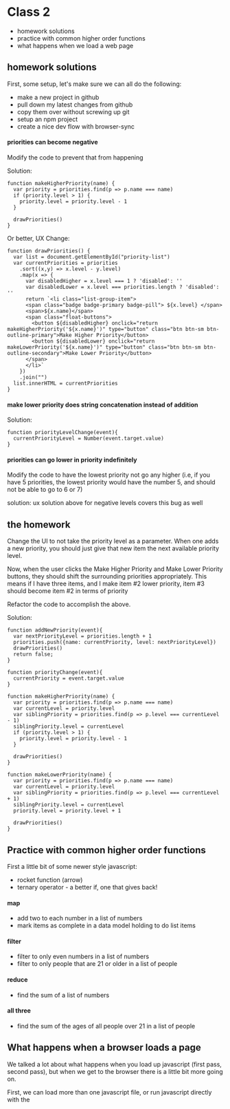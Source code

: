 # Class 2
* homework solutions
* practice with common higher order functions
* what happens when we load a web page

## homework solutions

First, some setup, let's make sure we can all do the following:
* make a new project in github
* pull down my latest changes from github
* copy them over without screwing up git
* setup an npm project
* create a nice dev flow with browser-sync

#### priorities can become negative

Modify the code to prevent that from happening

Solution:
```
function makeHigherPriority(name) {
  var priority = priorities.find(p => p.name === name)
  if (priority.level > 1) {
    priority.level = priority.level - 1
  }

  drawPriorities()
}
```

Or better, UX Change:

```
function drawPriorities() {
  var list = document.getElementById("priority-list")
  var currentPriorities = priorities
    .sort((x,y) => x.level - y.level)
    .map(x => {
      var disabledHigher = x.level === 1 ? 'disabled': ''
      var disabledLower = x.level === priorities.length ? 'disabled': ''
      return `<li class="list-group-item">
      <span class="badge badge-primary badge-pill"> ${x.level} </span>
      <span>${x.name}</span>
      <span class="float-buttons">
        <button ${disabledHigher} onclick="return makeHigherPriority('${x.name}')" type="button" class="btn btn-sm btn-outline-primary">Make Higher Priority</button>
        <button ${disabledLower} onclick="return makeLowerPriority('${x.name}')" type="button" class="btn btn-sm btn-outline-secondary">Make Lower Priority</button>
      </span>
      </li>`
    })
    .join("")
  list.innerHTML = currentPriorities
}
```


#### make lower priority does string concatenation instead of addition

Solution:

```
function priorityLevelChange(event){
  currentPriorityLevel = Number(event.target.value)
}
```

#### priorities can go lower in priority indefinitely 

Modify the code to have the lowest priority not go any higher (i.e, if you have
5 priorities, the lowest priority would have the number 5, and should not be
able to go to 6 or 7)

solution: ux solution above for negative levels covers this bug as well

## the homework
Change the UI to not take the priority level as a parameter. When one adds a new
priority, you should just give that new item the next available priority level.

Now, when the user clicks the Make Higher Priority and Make Lower Priority
buttons, they should shift the surrounding priorities appropriately. This means
if I have three items, and I make item #2 lower priority, item #3 should become
item #2 in terms of priority

Refactor the code to accomplish the above.

Solution:

```
function addNewPriority(event){
  var nextPriorityLevel = priorities.length + 1
  priorities.push({name: currentPriority, level: nextPriorityLevel})
  drawPriorities()
  return false;
}

function priorityChange(event){
  currentPriority = event.target.value
}

function makeHigherPriority(name) {
  var priority = priorities.find(p => p.name === name)
  var currentLevel = priority.level
  var siblingPriority = priorities.find(p => p.level === currentLevel - 1)
  siblingPriority.level = currentLevel
  if (priority.level > 1) {
    priority.level = priority.level - 1
  }

  drawPriorities()
}

function makeLowerPriority(name) {
  var priority = priorities.find(p => p.name === name)
  var currentLevel = priority.level
  var siblingPriority = priorities.find(p => p.level === currentLevel + 1)
  siblingPriority.level = currentLevel
  priority.level = priority.level + 1

  drawPriorities()
}
```

## Practice with common higher order functions

First a little bit of some newer style javascript:
* rocket function (arrow)
* ternary operator - a better if, one that gives back!

#### map

* add two to each number in a list of numbers
* mark items as complete in a data model holding to do list items
#### filter
* filter to only even numbers in a list of numbers
* filter to only people that are 21 or older in a list of people
#### reduce
* find the sum of a list of numbers

#### all three
* find the sum of the ages of all people over 21 in a list of people

## What happens when a browser loads a page

We talked a lot about what happens when you load up javascript (first pass,
second pass), but when we get to the browser there is a little bit more going
on.

First, we can load more than one javascript file, or run javascript directly
with the <script> tag. We talked about the global scope, and how functions are
the only way to make a new scope. Managing not cluttering the state becomes very
important as we load more and more javascript files!

Second, we have two other languages involved: html and css.

The browser does not follow the same two pass strategy javascript follows (it
does when it runs the javascript, but not "above" that). So we are in a line by
line situation here. 

As it goes line by line, it draws stuff on the page as soon as it can. Your eye
usually doesn't see this, but sometimes with really slow internet you might.

Note, that this means that javascript that runs before html is "loaded", or what
is more often said, "in the dom", cannot reference said unloaded html.

Also, it is important to think of your html as a tree. Think of it more like an
ancestor tree though - html has root ancestors, children, siblings, etc.

For example:

<html>
  <body>
    <div>
      <h1>
      </h1>

      <h2>
      </h2>
    </div>
  </body>
</html>

can be though of like so:

            html
             |
            body
             |
            div
           /   \
          h1   h2
            

To be able to know these relationships, html is a "context" holding language,
meaning you need knowledge of prior lines in order to know how to interpret the
current one.

A lot of this is more than you need to know though, the improtant thing is to
know that it does this loading all in one pass. It doesn't do more than one
thing at a time. So if you put some javascript in your page at the top, and have
that javascript do a bunch of stuff, or for fun, just stick a while loop in
there, the rest of the page will not show up for a while or at all. 

## Homework

#### clear the priority form whenever you hit submit
i.e the priority you just typed in is still in the form after you add it

#### make the todo page
have a form that takes new todo names, and then render them on the page just
like we do priorities

#### Make it so the user can choose their daily highlight

We have the todo page now, but the user cannot choose their highlight - add
something to allow the user to do this, and make the chosen highlight look
awesome
